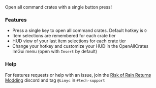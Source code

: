 Open all command crates with a single button press!

### Features
- Press a single key to open all command crates. Default hotkey is `O`
- Item selections are remembered for each crate tier
- HUD view of your last item selections for each crate tier
- Change your hotkey and customize your HUD in the OpenAllCrates ImGui menu (open with `Insert` by default)

### Help
For features requests or help with an issue, join the [Risk of Rain Returns Modding](https://discord.gg/bX7SVsHpZ3) discord and tag `@Limyc` in `#tech-support`